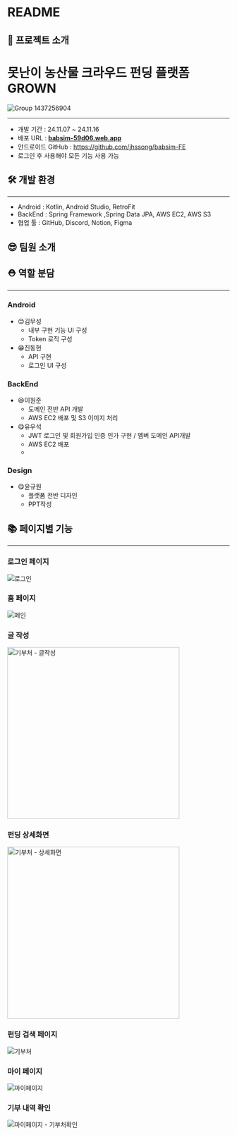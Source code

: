 # README

## 🍱 프로젝트 소개
# 못난이 농산물 크라우드 펀딩 플랫폼 GROWN
![Group 1437256904](https://github.com/user-attachments/assets/ea4d1b88-1085-4264-a2b5-15c629784ce9)


---

- 개발 기간 : 24.11.07 ~ 24.11.16
- 배포 URL : [**babsim-59d06.web.app**]([https://babsim-59d06.web.app](https://github.com/JinVibe/vegetable_android))
- 안드로이드 GitHub : https://github.com/jhssong/babsim-FE
- 로그인 후 사용해야 모든 기능 사용 가능

## 🛠️ 개발 환경

---

- Android : Kotlin, Android Studio, RetroFit
- BackEnd : Spring Framework ,Spring Data JPA, AWS EC2, AWS S3
- 협업 툴 : GitHub, Discord, Notion, Figma

## 😎 팀원 소개
## ⛑️ 역할 분담

---

### Android

- 😊김무성
    - 내부 구현 기능 UI 구성
    -  Token 로직 구성
- 😁진동현
    - API 구현
    - 로그인 UI 구성

### BackEnd

- 😆이원준
    - 도메인 전반 API 개발
    - AWS EC2 배포 및 S3 이미지 처리
- 😋유우석
    - JWT 로그인 및 회원가입 인증 인가 구현 / 멤버 도메인 API개발
    - AWS EC2 배포
    - 
### Design
  - 😋윤규원
    - 플랫폼 전반 디자인
    -  PPT작성 

## 📚 페이지별 기능

---
### 로그인 페이지
![로그인](https://github.com/user-attachments/assets/8c07a179-5fe0-4c16-aafa-224df28880b4)


### 홈 페이지
![메인](https://github.com/user-attachments/assets/649b46f5-0282-41aa-8004-baeb31d8c947)


### 글 작성
<img width="390" alt="기부처 - 글작성" src="https://github.com/user-attachments/assets/2ac96845-e1b8-442d-ba2b-5a24fe8c2d0f">


### 펀딩 상세화면
<img width="390" alt="기부처 - 상세화면" src="https://github.com/user-attachments/assets/30926011-8c9e-4524-b618-c95cf859993f">


### 펀딩 검색 페이지
![기부처](https://github.com/user-attachments/assets/03c9d845-88d0-40b4-b95d-ac8e296f875e)


### 마이 페이지
![마이페이지](https://github.com/user-attachments/assets/51bc39bd-551f-4650-80e3-fd6f068d0e8f)


### 기부 내역 확인
![마이페이지 - 기부처확인](https://github.com/user-attachments/assets/d1a5cbc5-25e9-41d7-9f79-ec07556c5d79)



